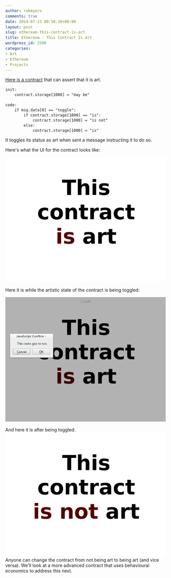 ```yaml
---
author: robmyers
comments: true
date: 2014-07-23 00:58:10+00:00
layout: post
slug: ethereum-this-contract-is-art
title: Ethereum - This Contract Is Art
wordpress_id: 2590
categories:
- Art
- Ethereum
- Projects
---
```


[Here is a contract](https://gitorious.org/robmyers/artworld-ethereum/) that can assert that it is art.

    
    init:
        contract.storage[1000] = "may be"
    
    code:
        if msg.data[0] == "toggle":
            if contract.storage[1000] == "is":
                contract.storage[1000] = "is not"
            else:
                contract.storage[1000] = "is"


It toggles its status as art when sent a message instructing it to do so.

Here's what the UI for the contract looks like:

[![is1](/assets/2014/07/is1.png)](/assets/2014/07/is1.png)

Here it is while the artistic state of the contract is being toggled:

[![is2](/assets/2014/07/is2.png)](/assets/2014/07/is2.png)

And here it is after being toggled:
[![is3](/assets/2014/07/is3.png)](/assets/2014/07/is3.png)
Anyone can change the contract from not being art to being art (and vice versa). We'll look at a more advanced contract that uses behavioural economics to address this next.
